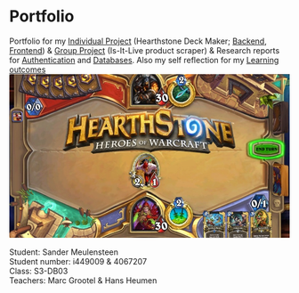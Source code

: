 # Portfolio
Portfolio for my [Individual Project](https://github.com/S3-HSDM/Portfolio/blob/main/Individual%20Project.md) (Hearthstone Deck Maker; [Backend](https://github.com/S3-HSDM/HSDM-BackEnd), [Frontend](https://github.com/S3-HSDM/HSDM-FrontEnd)) & [Group Project](https://github.com/S3-HSDM/Portfolio/blob/main/Group%20Project.md) (Is-It-Live product scraper) & Research reports for [Authentication](https://github.com/S3-HSDM/Portfolio/blob/main/Research%20%26%20Documentation/Authentication.md) and [Databases](https://github.com/S3-HSDM/Portfolio/blob/main/Research%20%26%20Documentation/Databases.md). Also my self reflection for my [Learning outcomes](https://github.com/S3-HSDM/Portfolio/blob/main/Learning%20Outcomes.md)
![Hearthstone](https://github.com/S3-HSDM/Portfolio/blob/main/images/hsdm.jpg?raw=true)

Student: Sander Meulensteen <br/>
Student number: i449009 & 4067207 <br/>
Class: S3-DB03 <br/>
Teachers: Marc Grootel & Hans Heumen
